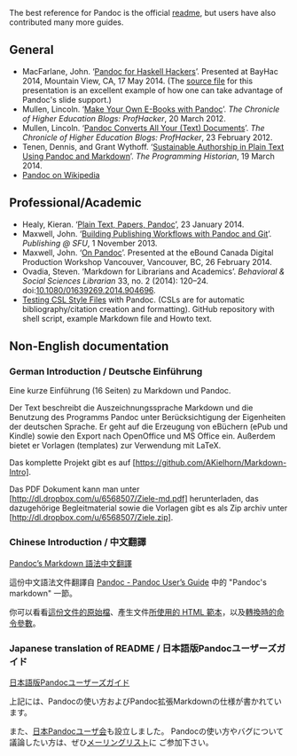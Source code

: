 The best reference for Pandoc is the official [readme](http://johnmacfarlane.net/pandoc/README.html), but users have also contributed many more guides.

## General

- MacFarlane, John. ‘[Pandoc for Haskell Hackers](http://johnmacfarlane.net/BayHac2014/)’. Presented at BayHac 2014, Mountain View, CA, 17 May 2014. (The [source file](http://johnmacfarlane.net/BayHac2014/slides.txt) for this presentation is an excellent example of how one can take advantage of Pandoc's slide support.)
- Mullen, Lincoln. ‘[Make Your Own E-Books with Pandoc](http://chronicle.com/blogs/profhacker/make-your-own-e-books-with-pandoc/39067)’. *The Chronicle of Higher Education Blogs: ProfHacker*, 20 March 2012.
- Mullen, Lincoln. ‘[Pandoc Converts All Your (Text) Documents](http://chronicle.com/blogs/profhacker/pandoc-converts-all-your-text-documents/38700)’. *The Chronicle of Higher Education Blogs: ProfHacker*, 23 February 2012.
- Tenen, Dennis, and Grant Wythoff. ‘[Sustainable Authorship in Plain Text Using Pandoc and Markdown](http://programminghistorian.org/lessons/sustainable-authorship-in-plain-text-using-pandoc-and-markdown)’. *The Programming Historian*, 19 March 2014.
- [Pandoc on Wikipedia](https://en.wikipedia.org/wiki/Pandoc)

## Professional/Academic

- Healy, Kieran. ‘[Plain Text, Papers, Pandoc](http://kieranhealy.org/blog/archives/2014/01/23/plain-text/)’, 23 January 2014.
- Maxwell, John. ‘[Building Publishing Workflows with Pandoc and Git](http://www.ccsp.sfu.ca/2013/11/building-publishing-workflows-with-pandoc-and-git/)’. *Publishing @ SFU*, 1 November 2013.
- Maxwell, John. ‘[On Pandoc](http://tkbr.ccsp.sfu.ca:5001/Slides/On%20Pandoc)’. Presented at the eBound Canada Digital Production Workshop Vancouver, Vancouver, BC, 26 February 2014.
- Ovadia, Steven. ‘Markdown for Librarians and Academics’. *Behavioral & Social Sciences Librarian* 33, no. 2 (2014): 120–24. doi:[10.1080/01639269.2014.904696](http://dx.doi.org/10.1080/01639269.2014.904696).
- [Testing CSL Style Files](https://github.com/KurtPfeifle/pandoc-csl-testing) with Pandoc. (CSLs are for automatic bibliography/citation creation and formatting). GitHub repository with shell script, example Markdown file and Howto text.

## Non-English documentation

### German Introduction / Deutsche Einführung

Eine kurze Einführung (16 Seiten) zu Markdown und Pandoc.

Der Text beschreibt die Auszeichnungssprache Markdown und die Benutzung des Programms Pandoc unter Berücksichtigung der Eigenheiten der deutschen Sprache.
Er geht auf die Erzeugung von eBüchern (ePub und Kindle) sowie den Export nach OpenOffice und MS Office ein.
Außerdem bietet er Vorlagen (templates) zur Verwendung mit LaTeX.

Das komplette Projekt gibt es auf [https://github.com/AKielhorn/Markdown-Intro].

Das PDF Dokument kann man unter [http://dl.dropbox.com/u/6568507/Ziele-md.pdf] herunterladen, das dazugehörige Begleitmaterial sowie die Vorlagen gibt es als Zip archiv unter [http://dl.dropbox.com/u/6568507/Ziele.zip].

### Chinese Introduction / 中文翻譯

[Pandoc’s Markdown 語法中文翻譯](http://pages.tzengyuxio.me/pandoc/)

這份中文語法文件翻譯自 [Pandoc - Pandoc User’s Guide][userguide] 中的 "Pandoc's markdown" 一節。

你可以看看[這份文件的原始檔][source]、產生文件[所使用的 HTML 範本][template]，以及[轉換時的命令參數][script]。

[userguide]: http://johnmacfarlane.net/pandoc/README.html#pandocs-markdown
[source]: https://raw.github.com/tzengyuxio/pages/gh-pages/pandoc/pandoc.markdown
[template]: https://github.com/tzengyuxio/pages/blob/gh-pages/pandoc/pm-template.html5
[script]: https://github.com/tzengyuxio/pages/blob/gh-pages/pandoc/convert.sh

### Japanese translation of README / 日本語版Pandocユーザーズガイド

[日本語版Pandocユーザーズガイド](http://sky-y.github.io/site-pandoc-jp/users-guide/)

上記には、Pandocの使い方およびPandoc拡張Markdownの仕様が書かれています。

また、[日本Pandocユーザ会](http://sky-y.github.io/site-pandoc-jp/)も設立しました。
Pandocの使い方やバグについて議論したい方は、ぜひ[メーリングリスト](https://groups.google.com/forum/#!forum/pandoc-jp)に
ご参加下さい。
